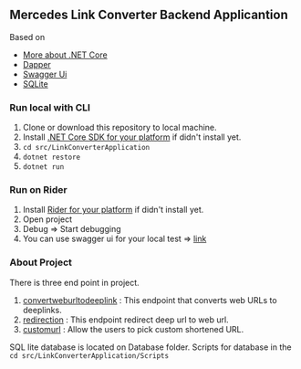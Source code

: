 ## Mercedes Link Converter Backend Applicantion
Based on 
- [More about .NET Core](https://dotnet.microsoft.com/download/dotnet/5.0)
- [Dapper](https://dapper-tutorial.net/dapper)
- [Swagger Ui](https://swagger.io/tools/swagger-ui/)
- [SQLite](https://www.sqlite.org/index.html)

### Run local with CLI
1. Clone or download this repository to local machine.
2. Install [.NET Core SDK for your platform](https://www.microsoft.com/net/core#windowscmd) if didn't install yet.
3. `cd src/LinkConverterApplication`
4. `dotnet restore`
5. `dotnet run`

### Run on Rider
1. Install [Rider for your platform](https://www.jetbrains.com/rider/) if didn't install yet.
2. Open project
3. Debug => Start debugging
4. You can use swagger ui for your local test => [link](https://localhost:5001/swagger/index.html)

### About Project

There is three end point in project. 
1. [convertweburltodeeplink](https://localhost:5001/api/convertlink/convertweburltodeeplink?webUrl=https%3A%2F%2Fwww.sample-site.com%2Fkarriere%2Fberufserfahrene%2Fdirekteinstieg%2F) : This endpoint that converts web URLs to deeplinks. 
2. [redirection](http://localhost:5000/api/convertlink/redirection?deeplinkUrl=http%3A%2F%2Fsample.site%2Fjobs) : This endpoint redirect deep url to web url.
2. [customurl](http://localhost:5000/api/convertlink/customurl?webUrl=https%3A%2F%2Fwww.sample-site.com%2Fkarriere%2Fjobsuche%2F&deeplinkUrl=http%3A%2F%2Fsample.site%2Fjobs) : Allow the users to pick custom shortened URL.

SQL lite database is located on Database folder. Scripts for database in the `cd src/LinkConverterApplication/Scripts`
